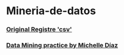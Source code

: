 # Mineria-de-datos

### [Original Registre 'csv' ](https://github.com/mdiazgtz/Mineria-de-Datos/blob/main/MSFT.csv)
### [Data Mining practice by Michelle Díaz](https://github.com/mdiazgtz/Mineria-de-Datos/blob/main/DataMining%20(2).ipynb)
